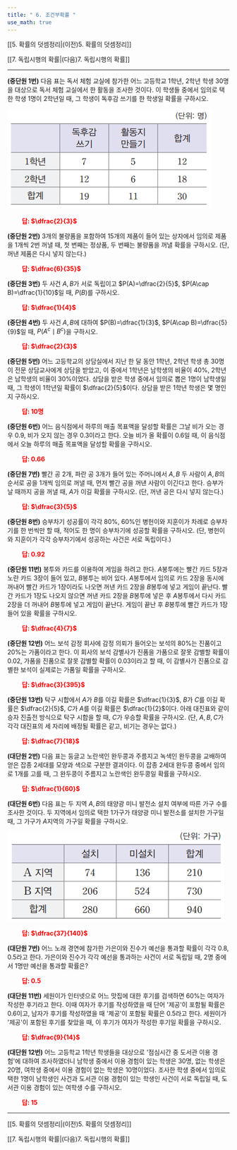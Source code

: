 ```yaml
---
title: " 6. 조건부확률 "
use_math: true
---
```

[[5. 확률의 덧셈정리|(이전)5. 확률의 덧셈정리]]

[[7. 독립시행의 확률|(다음)7. 독립시행의 확률]]

***

**(중단원 1번)** 다음 표는 독서 체험 교실에 참가한 어느 고등학교 1학년, 2학년 학생 30명을 대상으로 독서 체험 교실에서 한 활동을 조사한 것이다. 이 학생들 중에서 임의로 택한 학생 1명이 2학년일 때, 그 학생이 독후감 쓰기를 한 학생일 확률을 구하시오. 

<img src="/assets/Pasted image 20240229212208.png"/>

**<span style="color: red;">$\qquad$답: $\dfrac{2}{3}$</span>**

**(중단원 2번)** 3개의 불량품을 포함하여 15개의 제품이 들어 있는 상자에서 임의로 제품을 1개씩 2번 꺼낼 때, 첫 번째는 정상품, 두 번째는 불량품을 꺼낼 확률을 구하시오. (단, 꺼낸 제품은 다시 넣지 않는다.)

**<span style="color: red;">$\qquad$답: $\dfrac{6}{35}$</span>**

**(중단원 3번)** 두 사건 $A, B$가 서로 독립이고 $P(A)=\dfrac{2}{5}$, $P(A\cap B)=\dfrac{1}{10}$일 때, $P(B)$를 구하시오.

**<span style="color: red;">$\qquad$답: $\dfrac{1}{4}$</span>**

**(중단원 4번)** 두 사건 $A, B$에 대하여 $P(B)=\dfrac{1}{3}$, $P(A\cap B)=\dfrac{5}{9}$일 때, $P(A^c\mid B^c)$을 구하시오.

**<span style="color: red;">$\qquad$답: $\dfrac{2}{3}$</span>**

**(중단원 5번)** 어느 고등학교의 상담실에서 지난 한 달 동안 1학년, 2학년 학생 총 30명이 전문 상담교사에게 상담을 받았고, 이 중에서 1학년은 남학생의 비율이 $40\%$, 2학년은 남학생의 비율이 $30\%$이었다. 상담을 받은 학생 중에서 임의로 뽑은 1명이 남학생일 때, 그 학생이 1학년일 확률이 $\dfrac{2}{5}$이다. 상담을 받은 1학년 학생은 몇 명인지 구하시오.

**<span style="color: red;">$\qquad$답: $10$명</span>**

**(중단원 6번)** 어느 음식점에서 하루의 매출 목표액을 달성할 확률은 그날 비가 오는 경우 0.9, 비가 오지 않는 경우 0.3이라고 한다. 오늘 비가 올 확률이 0.6일 때, 이 음식점에서 오늘 하루의 매출 목표액을 달성할 확률을 구하시오. 

**<span style="color: red;">$\qquad$답: $0.66$</span>**

**(중단원 7번)** 빨간 공 2개, 파란 공 3개가 들어 있는 주머니에서 $A, B$ 두 사람이 $A, B$의 순서로 공을 1개씩 임의로 꺼낼 때, 먼저 빨간 공을 꺼낸 사람이 이긴다고 한다. 승부가 날 때까지 공을 꺼낼 때, $A$가 이길 확률을 구하시오. (단, 꺼낸 공은 다시 넣지 않는다.)

**<span style="color: red;">$\qquad$답: $\dfrac{3}{5}$</span>**

**(중단원 8번)** 승부차기 성공률이 각각 $80\%$, $60\%$인 병헌이와 지훈이가 차례로 승부차기를 한 번씩만 할 때, 적어도 한 명이 승부차기에 성공할 확률을 구하시오. (단, 병헌이와 지훈이가 각각 승부차기에서 성공하는 사건은 서로 독립이다.)

**<span style="color: red;">$\qquad$답: $0.92$</span>**

**(중단원 11번)** 봉투와 카드를 이용하여 게임을 하려고 한다. $A$봉투에는 빨간 카드 5장과 노란 카드 3장이 들어 있고, $B$봉투는 비어 있다. $A$봉투에서 임의로 카드 2장을 동시에 꺼내어 빨간 카드가 1장이라도 나오면 꺼낸 카드 2장을 $B$봉투에 넣고 게임이 끝난다. 빨간 카드가 1장도 나오지 않으면 꺼낸 카드 2장을 $B$봉투에 넣은 후 $A$봉투에서 다시 카드 2장을 더 꺼내어 $B$봉투에 넣고 게임이 끝난다. 게임이 끝난 후 $B$봉투에 빨간 카드가 1장 들어 있을 확률을 구하시오.

**<span style="color: red;">$\qquad$답: $\dfrac{4}{7}$</span>**

**(중단원 12번)** 어느 보석 감정 회사에 감정 의뢰가 들어오는 보석의 $80\%$는 진품이고 $20\%$는 가품이라고 한다. 이 회사의 보석 감별사가 진품을 가품으로 잘못 감별할 확률이 0.02, 가품을 진품으로 잘못 감별할 확률이 0.03이라고 할 때, 이 감별사가 진품으로 감별한 보석이 실제로는 가품일 확률을 구하시오.

**<span style="color: red;">$\qquad$답: $\dfrac{3}{395}$</span>**

**(중단원 13번)** 탁구 시합에서 $A$가 $B$를 이길 확률은 $\dfrac{1}{3}$, $B$가 $C$를 이길 확률은 $\dfrac{2}{5}$, $C$가 $A$를 이길 확률은 $\dfrac{1}{2}$이다. 아래 대진표와 같이 승자 진출전 방식으로 탁구 시합을 할 때, $C$가 우승할 확률을 구하시오. (단, $A, B, C$가 각각 대진표의 세 자리에 배정될 확률은 같고, 비기는 경우는 없다.)

**<span style="color: red;">$\qquad$답: $\dfrac{7}{18}$</span>**

**(대단원 2번)** 다음 표는 둥글고 노란색인 완두콩과 주름지고 녹색인 완두콩을 교배하여 얻은 잡종 2세대를 모양과 색으로 구분한 결과이다. 이 잡종 2세대 완두콩 중에서 임의로 1개를 고를 때, 그 완두콩이 주름지고 노란색인 완두콩일 확률을 구하시오.

**<span style="color: red;">$\qquad$답: $\dfrac{1}{60}$</span>**

**(대단원 6번)** 다음 표는 두 지역 $A, B$의 태양광 미니 발전소 설치 여부에 따른 가구 수를 조사한 것이다. 두 지역에서 임의로 택한 1가구가 태양광 미니 발전소를 설치한 가구일 때, 그 가구가 $A$지역의 가구일 확률을 구하시오.

<img src="/assets/Pasted image 20240228162640.png"/>

**<span style="color: red;">$\qquad$답: $\dfrac{37}{140}$</span>**

**(대단원 7번)** 어느 노래 경연에 참가한 가은이와 진수가 예선을 통과할 확률이 각각 0.8, 0.5라고 한다. 가은이와 진수가 각각 예선을 통과하는 사건이 서로 독립일 때, 2명 중에서 1명만 예선을 통과할 확률은?

**<span style="color: red;">$\qquad$답: $0.5$</span>**

**(대단원 11번)** 세원이가 인터넷으로 어느 맛집에 대한 후기를 검색하면 $60\%$는 여자가 작성한 후기라고 한다. 이때 여자가 후기를 작성하였을 때 단어 '제공'이 포함될 확률은 0.6이고, 남자가 후기를 작성하였을 때 '제공'이 포함될 확률은 0.5라고 한다. 세원이가 '제공'이 포함된 후기를 찾았을 때, 이 후기가 여자가 작성한 후기일 확률을 구하시오.

**<span style="color: red;">$\qquad$답: $\dfrac{9}{14}$</span>**

**(대단원 12번)** 어느 고등학교 1학년 학생들을 대상으로 '점심시간 중 도서관 이용 경험'에 대하여 조사하였더니 남학생 중에서 이용 경험이 있는 학생은 30명, 없는 학생은 20명, 여학생 중에서 이용 경험이 없는 학생은 10명이었다. 조사한 학생 중에서 임의로 택한 1명이 남학생인 사건과 도서관 이용 경험이 있는 학생인 사건이 서로 독립일 때, 도서관 이용 경험이 있는 여학생 수를 구하시오.

**<span style="color: red;">$\qquad$답: $15$</span>**




***
[[5. 확률의 덧셈정리|(이전)5. 확률의 덧셈정리]]

[[7. 독립시행의 확률|(다음)7. 독립시행의 확률]]